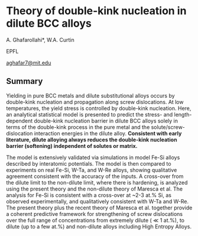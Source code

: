 # Theory of double-kink nucleation in dilute BCC alloys
A. Ghafarollahi*, W.A. Curtin

EPFL

aghafar7@mit.edu

## Summary

Yielding in pure BCC metals and dilute substitutional alloys occurs by double-kink nucleation and propagation along screw dislocations. At low temperatures, the yield stress is controlled by double-kink nucleation. Here, an analytical statistical model is presented to predict the stress- and length-dependent double-kink nucleation barrier in dilute BCC alloys solely in terms of the double-kink process in the pure metal and the solute/screw-dislocation interaction energies in the dilute alloy. __Consistent with early literature, dilute alloying always reduces the double-kink nucleation barrier (softening) independent of solutes or matrix.__ 

The model is extensively validated via simulations in model Fe-Si alloys described by interatomic potentials. The model is then compared to experiments on real Fe-Si, W-Ta, and W-Re alloys, showing qualitative agreement consistent with the accuracy of the inputs. A cross-over from the dilute limit to the non-dilute limit, where there is hardening, is analyzed using the present theory and the non-dilute theory of Maresca et al. The analysis for Fe-Si is consistent with a cross-over at ~2-3 at.% Si, as observed experimentally, and qualitatively consistent with W-Ta and W-Re. The present theory plus the recent theory of Maresca et al. together provide a coherent predictive framework for strengthening of screw dislocations over the full range of concentrations from extremely dilute ( ≪  1 at.%), to dilute (up to a few at.%) and non-dilute alloys including High Entropy Alloys.
